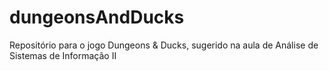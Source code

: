 # dungeonsAndDucks
Repositório para o jogo Dungeons &amp; Ducks, sugerido na aula de Análise de Sistemas de Informação II
